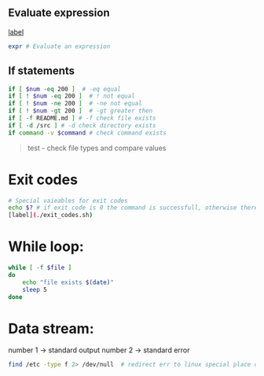 
## Evaluate expression
[label](./evaluate.sh)
```bash
expr # Evaluate an expression
```

## If statements
```bash
if [ $num -eq 200 ]  # -eq equal
if [ ! $num -eq 200 ]  # ! not equal
if [ ! $num -ne 200 ]  # -ne not equal
if [ ! $num -gt 200 ]  # -gt greater then
if [ -f README.md ] # -f check file exists
if [ -d /src ] # -d check directory exists
if command -v $command # check command exists

```

> test - check file types and compare values

# Exit codes
```bash
# Special vaieables for exit codes
echo $? # if exit code is 0 the command is successfull, otherwise there is somthing went wrong. so you can test on exit code value if it's not 0 do something
[label](./exit_codes.sh)
```

# While loop:

```bash
while [ -f $file ]
do
    echo "file exists $(date)"
    sleep 5
done
```

# Data stream:
number 1 -> standard output
number 2 -> standard error

```bash
find /etc -type f 2> /dev/null  # redirect err to linux special place dev/null where if you move something there it will be completely wiped out like a block hole
```

